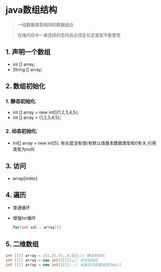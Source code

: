 # java数组结构

> 一组数据类型相同的数据组合
>
> 在堆内存中一串连续的空间且必须定长定类型不能更改
>

## 1. 声明一个数组

- int [] array;
- String [] array;

## 2. 数组初始化

### 1. 静态初始化

- int [] array = new int[]{1,2,3,4,5};
- int [] array = {1,2,3,4,5};

### 2. 动态初始化

- Int[] array = new int[5];  有长度没有值(有默认值基本数据类型和0有关,引用类型为null)

## 3. 访问

- array[index]

## 4. 遍历

- 普通循环

- 增强for循环

  ```java
  for(int val : array){}
  ```


## 5. 二维数组

```java
int [][] array = {{1,2},{3,,4,5}};// 静态初始化
int [][] array = new int[3][2];// 动态初始化
int [][] array = new int[3][]; // 未指定内层数组即为null

```

